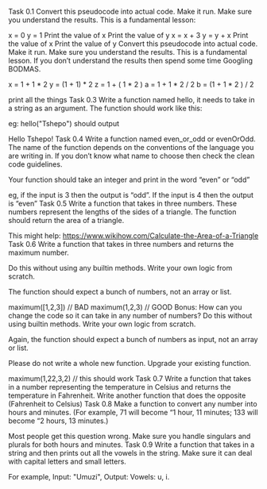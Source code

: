 Task 0.1
Convert this pseudocode into actual code. Make it run. Make sure you understand the results. This is a fundamental lesson:

x = 0
y = 1
Print the value of x
Print the value of y
x = x + 3
y = y + x
Print the value of x
Print the value of y
Convert this pseudocode into actual code. Make it run. Make sure you understand the results. This is a fundamental lesson. If you don’t understand the results then spend some time Googling BODMAS.

x = 1 + 1 * 2
y = (1 + 1) * 2
z = 1 + ( 1 * 2 )
a = 1 + 1 * 2 / 2
b = (1 + 1 * 2 ) /  2

print all the things
Task 0.3
Write a function named hello, it needs to take in a string as an argument. The function should work like this:

eg: hello("Tshepo") should output

Hello Tshepo!
Task 0.4
Write a function named even_or_odd or evenOrOdd. The name of the function depends on the conventions of the language you are writing in. If you don’t know what name to choose then check the clean code guidelines.

Your function should take an integer and print in the word “even” or “odd”

eg, if the input is 3 then the output is “odd”. If the input is 4 then the output is “even”
Task 0.5
Write a function that takes in three numbers. These numbers represent the lengths of the sides of a triangle. The function should return the area of a triangle.

This might help: https://www.wikihow.com/Calculate-the-Area-of-a-Triangle
Task 0.6
Write a function that takes in three numbers and returns the maximum number.

Do this without using any builtin methods. Write your own logic from scratch.

The function should expect a bunch of numbers, not an array or list.

maximum([1,2,3])  // BAD
maximum(1,2,3)  // GOOD
Bonus: How can you change the code so it can take in any number of numbers? Do this without using builtin methods. Write your own logic from scratch.

Again, the function should expect a bunch of numbers as input, not an array or list.

Please do not write a whole new function. Upgrade your existing function.

maximum(1,22,3,2)  // this should work
Task 0.7
Write a function that takes in a number representing the temperature in Celsius and returns the temperature in Fahrenheit. Write another function that does the opposite (Fahrenheit to Celsius)
Task 0.8
Make a function to convert any number into hours and minutes. (For example, 71 will become “1 hour, 11 minutes; 133 will become “2 hours, 13 minutes.)

Most people get this question wrong. Make sure you handle singulars and plurals for both hours and minutes.
Task 0.9
Write a function that takes in a string and then prints out all the vowels in the string. Make sure it can deal with capital letters and small letters.

For example, Input: "Umuzi", Output: Vowels: u, i.
